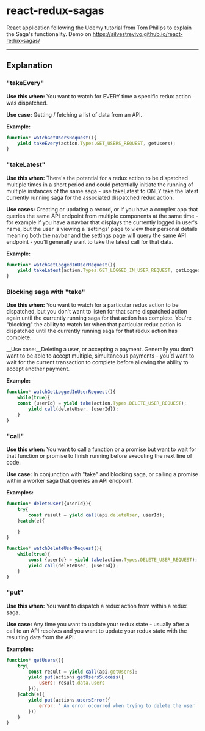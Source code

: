 # react-redux-sagas
React application following the Udemy tutorial from Tom Philips to explain the Saga's functionality. Demo on https://silvestrevivo.github.io/react-redux-sagas/
****
## Explanation

### "takeEvery"
__Use this when:__ You want to watch for EVERY time a specific redux action was dispatched.

__Use case:__ Getting / fetching a list of data from an API.

__Example:__
```javascript
function* watchGetUsersRequest(){
    yield takeEvery(action.Types.GET_USERS_REQUEST, getUsers);
}
```
### "takeLatest"

__Use this when:__ There's the potential for a redux action to be dispatched multiple times in a short period and could potentially initiate the running of multiple instances of the same saga - use takeLatest to ONLY take the latest currently running saga for the associated dispatched redux action.

__Use cases:__ Creating or updating a record, or If you have a complex app that queries the same API endpoint from multiple components at the same time - for example if you have a navbar that displays the currently logged in user's name, but the user is viewing a 'settings' page to view their personal details meaning both the navbar and the settings page will query the same API endpoint - you'll generally want to take the latest call for that data.

__Example:__
```javascript
function* watchGetLoggedInUserRequest(){
    yield takeLatest(action.Types.GET_LOGGED_IN_USER_REQUEST, getLoggedInUser);
}
```

### Blocking saga with "take"

__Use this when:__ You want to watch for a particular redux action to be dispatched, but you don't want to listen for that same dispatched action again until the currently running saga for that action has complete. You're "blocking" the ability to watch for when that particular redux action is dispatched until the currently running saga for that redux action has complete.

__Use case:__Deleting a user, or accepting a payment. Generally you don't want to be able to accept multiple, simultaneous payments - you'd want to wait for the current transaction to complete before allowing the ability to accept another payment.

__Example:__
```javascript
function* watchGetLoggedInUserRequest(){
    while(true){
    const {userId} = yield take(action.Types.DELETE_USER_REQUEST);
        yield call(deleteUser, {userId});
    }
}
```

### "call"

__Use this when:__ You want to call a function or a promise but want to wait for that function or promise to finish running before executing the next line of code.

__Use case:__ In conjunction with "take" and blocking saga, or calling a promise within a worker saga that queries an API endpoint.

__Examples:__
```javascript
function* deleteUser({userId}){
    try{
        const result = yield call(api.deleteUser, userId);
    }catch(e){

    }
}

function* watchDeleteUserRequest(){
    while(true){
        const {userId} = yield take(action.Types.DELETE_USER_REQUEST);
        yield call(deleteUser, {userId});
    }
}
```

### "put"

__Use this when:__ You want to dispatch a redux action from within a redux saga.

__Use case:__ Any time you want to update your redux state - usually after a call to an API resolves and you want to update your redux state with the resulting data from the API.

__Examples:__
```javascript
function* getUsers(){
    try{
        const result = yield call(api.getUsers);
        yield put(actions.getUsersSuccess({
            users: result.data.users
        }));
    }catch(e){
        yield put(actions.usersError({
            error: ' An error occurred when trying to delete the user'
        }))
    }
}
```
